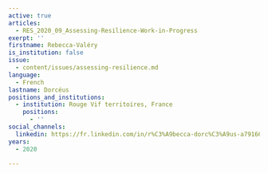 ```yaml
---
active: true
articles:
  - RES_2020_09_Assessing-Resilience-Work-in-Progress
exerpt: ''
firstname: Rebecca-Valéry
is_institution: false
issue:
  - content/issues/assessing-resilience.md
language:
  - French
lastname: Dorcéus
positions_and_institutions:
  - institution: Rouge Vif territoires, France
    positions:
      - ''
social_channels:
  linkedin: https://fr.linkedin.com/in/r%C3%A9becca-dorc%C3%A9us-a7916622
years:
  - 2020

---
```

